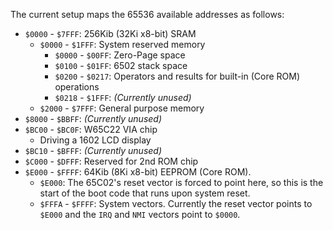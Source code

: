 The current setup maps the 65536 available addresses as follows:

- `$0000` - `$7FFF`: 256Kib (32Ki x8-bit) SRAM
  - `$0000` - `$1FFF`: System reserved memory
    - `$0000` - `$00FF`: Zero-Page space
    - `$0100` - `$01FF`: 6502 stack space
    - `$0200` - `$0217`: Operators and results for built-in (Core ROM) operations
    - `$0218` - `$1FFF`: _(Currently unused)_
  - `$2000` - `$7FFF`: General purpose memory
- `$8000` - `$BBFF`: _(Currently unused)_
- `$BC00` - `$BC0F`: W65C22 VIA chip
  - Driving a 1602 LCD display
- `$BC10` - `$BFFF`: _(Currently unused)_
- `$C000` - `$DFFF`: Reserved for 2nd ROM chip
- `$E000` - `$FFFF`: 64Kib (8Ki x8-bit) EEPROM (Core ROM).
  - `$E000`: The 65C02's reset vector is forced to point here, so this is the start of the boot code that runs upon system reset.
  - `$FFFA` - `$FFFF`: System vectors. Currently the reset vector points to `$E000` and the `IRQ` and `NMI` vectors point to `$0000`.